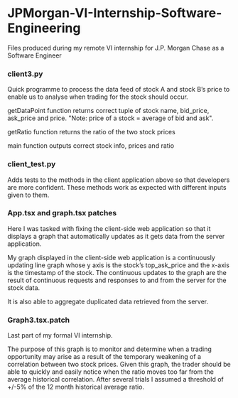 # JPMorgan-VI-Internship-Software-Engineering
Files produced during my remote VI internship for J.P. Morgan Chase as a Software Engineer 


### client3.py

Quick programme to process the data feed of stock A and stock B’s price to enable us to analyse when trading for the stock should occur.

getDataPoint function returns correct tuple of stock name, bid_price, ask_price and price. "Note: price of a stock = average of bid and ask".

getRatio function returns the ratio of the two stock prices

main function outputs correct stock info, prices and ratio

### client_test.py

Adds tests to the methods in the client application above so that developers are more confident. 
These methods work as expected with different inputs given to them.


### App.tsx and graph.tsx patches

Here I was tasked with fixing the client-side web application so that it displays a graph that automatically updates as it gets data from the server application.

My graph displayed in the client-side web application is a continuously updating line graph whose y axis is the stock’s top_ask_price and the x-axis is the timestamp of the stock. The continuous updates to the graph are the result of continuous requests and responses to and from the server for the stock data.

It is also able to aggregate duplicated data retrieved from the server.


### Graph3.tsx.patch
Last part of my formal VI internship.

The purpose of this graph is to monitor and determine when a trading opportunity may arise as a result of the temporary weakening of a correlation between two stock prices. Given this graph, the trader should be able to quickly and easily notice when the ratio moves too far from the average historical correlation. After several trials I assumed a threshold of +/-5% of the 12 month historical average ratio.
